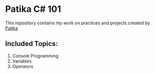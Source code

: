 # Patika C# 101

This repository contains my work on practices and projects created by [Patika](https://app.patika.dev/)

## Included Topics:

1.  Console Programming
2.  Variables
3.  Operators
